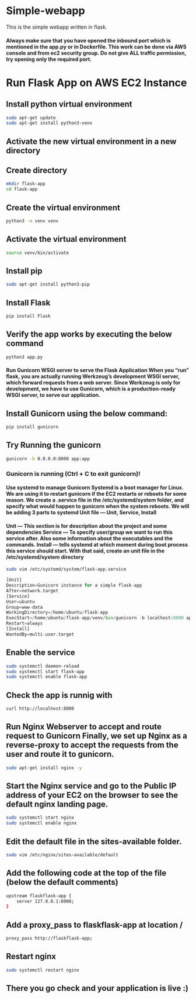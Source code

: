 # Simple-webapp
This is the simple webapp written in flask.

#### Always make sure that you have opened the inbound port which is mentioned in the app.py or in Dockerfile. This work can be done via AWS console and from ec2 security group. Do not give ALL traffic permission, try opening only the required port. 

# Run Flask App on AWS EC2 Instance
## Install python virtual environment 
```bash
sudo apt-get update
sudo apt-get install python3-venv
```
## Activate the new virtual environment in a new directory
## Create directory
```bash
mkdir flask-app
cd flask-app
```
## Create the virtual environment
```bash
python3 -m venv venv
```
## Activate the virtual environment 
```bash
source venv/bin/activate
```
## Install pip 
```bash
sudo apt-get install python3-pip
```
## Install Flask 
```bash
pip install Flask
```
## Verify the app works by executing the below command 
```bash
python3 app.py
```
#### Run Gunicorn WSGI server to serve the Flask Application When you “run” flask, you are actually running Werkzeug’s development WSGI server, which forward requests from a web server. Since Werkzeug is only for development, we have to use Gunicorn, which is a production-ready WSGI server, to serve our application.
## Install Gunicorn using the below command:
```python
pip install gunicorn
```
## Try Running the gunicorn 
```bash
gunicorn -b 0.0.0.0:8000 app:app
```
### Gunicorn is running (Ctrl + C to exit gunicorn)!

#### Use systemd to manage Gunicorn Systemd is a boot manager for Linux. We are using it to restart gunicorn if the EC2 restarts or reboots for some reason. We create a .service file in the /etc/systemd/system folder, and specify what would happen to gunicorn when the system reboots. We will be adding 3 parts to systemd Unit file — Unit, Service, Install

####  Unit — This section is for description about the project and some dependencies Service — To specify user/group we want to run this service after. Also some information about the executables and the commands. Install — tells systemd at which moment during boot process this service should start. With that said, create an unit file in the /etc/systemd/system directory
```bash
sudo vim /etc/systemd/system/flask-app.service
```
```python 
[Unit]
Description=Gunicorn instance for a simple flask-app
After=network.target
[Service]
User=ubuntu
Group=www-data
WorkingDirectory=/home/ubuntu/flask-app
ExecStart=/home/ubuntu/flask-app/venv/bin/gunicorn -b localhost:8000 app:app
Restart=always
[Install]
WantedBy=multi-user.target
```
## Enable the service
```bash
sudo systemctl daemon-reload
sudo systemctl start flask-app
sudo systemctl enable flask-app
```
## Check the app is runnig with
```bash
curl http://localhost:8000
```
## Run Nginx Webserver to accept and route request to Gunicorn Finally, we set up Nginx as a reverse-proxy to accept the requests from the user and route it to gunicorn.
```bash
sudo apt-get install nginx -y
```
## Start the Nginx service and go to the Public IP address of your EC2 on the browser to see the default nginx landing page. 
```bash
sudo systemctl start nginx
sudo systemctl enable nginx
```
## Edit the default file in the sites-available folder.
```bash 
sudo vim /etc/nginx/sites-available/default
```
## Add the following code at the top of the file (below the default comments)
```bash
upstream flaskflask-app {
    server 127.0.0.1:8000;
}
```
## Add a proxy_pass to flaskflask-app at location /
```bash
proxy_pass http://flaskflask-app;
```
## Restart nginx 
```bash
sudo systemctl restart nginx
```
## There you go check and your application is live :)
